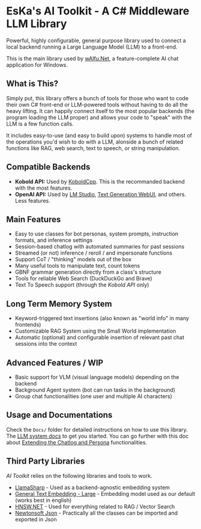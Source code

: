 # EsKa's AI Toolkit - A C# Middleware LLM Library

Powerful, highly configurable, general purpose library used to connect a local backend running a Large Language Model (LLM) to a front-end.

This is the main library used by [wAIfu.Net](https://github.com/SerialKicked/ChatAI), a feature-complete AI chat application for Windows.

## What is This?

Simply put, this library offers a bunch of tools for those who want to code their own C# front-end or LLM-powered tools without having to do all the heavy lifting. It can  happily connect itself to the most popular backends (the program loading the LLM proper) and allows your code to "speak" with the LLM is a few function calls. 

It includes easy-to-use (and easy to build upon) systems to handle most of the operations you'd wish to do with a LLM, alonside a bunch of related functions like RAG, web search, text to speech, or string manipulation.

## Compatible Backends
- **Kobold API:** Used by [KoboldCpp](https://github.com/LostRuins/koboldcpp). This is the recommanded backend with the most features.
- **OpenAI API:** Used by [LM Studio](https://lmstudio.ai/), [Text Generation WebUI](https://github.com/oobabooga/text-generation-webui), and others. Less features.

## Main Features
- Easy to use classes for bot personas, system prompts, instruction formats, and inference settings
- Session-based chatlog with automated summaries for past sessions
- Streamed (or not) inference / reroll / and impersonate functions
- Support CoT / "thinking" models out of the box
- Many useful tools to manipulate text, count tokens
- GBNF grammar generation directly from a class's structure
- Tools for reliable Web Search (DuckDuckGo and Brave)
- Text To Speech support (through the *Kobold API* only)

## Long Term Memory System
- Keyword-triggered text insertions (also known as "world info" in many frontends)
- Customizable RAG System using the Small World implementation
- Automatic (optional) and configurable insertion of relevant past chat sessions into the context

## Advanced Features / WIP
- Basic support for VLM (visual language models) depending on the backend
- Background Agent system (bot can run tasks in the background)
- Group chat functionalities (one user and multiple AI characters)

## Usage and Documentations

Check the `Docs/` folder for detailed instructions on how to use this library. The [LLM system docs](Docs/LLMSYSTEM.md) to get you started. You can go further with this doc about [Extending the Chatlog and Persona](Docs/LLMSYSTEM.md) functionalities.

## Third Party Libraries

*AI Toolkit* relies on the following libraries and tools to work.
- [LlamaSharp](https://github.com/SciSharp/LLamaSharp/) - Used as a backend-agnostic embedding system
- [General Text Embedding - Large](https://huggingface.co/thenlper/gte-large) - Embedding model used as our default (works best in english)
- [HNSW.NET](https://github.com/curiosity-ai/hnsw-sharp) - Used for everything related to RAG / Vector Search
- [Newtonsoft Json](https://www.newtonsoft.com/json) - Practically all the classes can be imported and exported in Json
